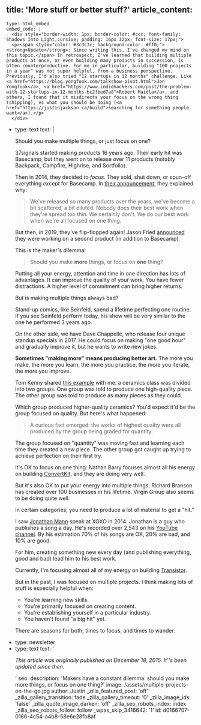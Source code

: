title: 'More stuff or better stuff?'
article_content:
  -
    type: html_embed
    embed_code: |
      <div style="border-width: 1px; border-color: #ccc; font-family: Shadows Into Light,cursive; padding: 16px 32px; font-size: 17px;">
      <p><span style="color: #3c3c3c; background-color: #ff0;"><strong>Update</strong>: Since writing this, I've changed my mind on this topic.</span> In retrospect, I've learned that building multiple products at once, or even building many products in succession, is often counterproductive. For me in particular, building "100 projects in a year" was not super helpful, from a business perspective. Previously, I'd also tried "12 startups in 12 months" challenge. Like <a href="https://blog.yongfook.com/talkshow-pivot.html">Jon Yongfook</a>, <a href="https://www.indiehackers.com/post/the-problem-with-12-startups-in-12-months-bc2fbed7a8">Robert Maidla</a>, and others, I found that it misdirects your focus on the wrong thing (shipping), vs what you should be doing (<a href="https://justinjackson.ca/build">searching for something people want</a>).</p>
      </div>
  -
    type: text
    text: |
      <p>Should you make multiple things, or just focus on one?<br></p><p>37signals started making products 16 years ago. Their early hit was Basecamp, but they went on to release over 11 products (notably Backpack, Campfire, Highrise, and Sortfolio).</p><p>Then in 2014, they decided <em>to focus</em>. They sold, shut down, or spun-off everything <em>except</em> for Basecamp. In <a href="http://37signals.com/">their announcement</a>, they explained why:</p><blockquote><p>
        We've released so many products over the years, we've become a bit scattered, a bit diluted. Nobody does their best work when they're spread too thin. We certainly don't. We do our best work when we're all focused on one thing.
      </p></blockquote><p>But then, in 2019, they've flip-flopped again! Jason Fried <a href="https://twitter.com/jasonfried/status/1192228900132147200">announced</a> they were working on a second product (in addition to Basecamp).&nbsp;</p><p>This is the maker's dilemma!&nbsp;</p><blockquote><p>Should you make <strong>more</strong> things, or focus on <strong>one</strong> thing?</p></blockquote><p>Putting all your energy, attention and time in one direction has lots of advantages. It can improve the quality of your work. You have fewer distractions. A higher level of commitment can bring higher returns.</p><p>But is making multiple things always bad?</p><p>Stand-up comics, like Seinfeld, spend a lifetime perfecting one routine. If you see Seinfeld perform today, his show will be very similar to the one he performed 3 years ago.<br></p><p>On the other side, we have Dave Chappelle, who release four unique standup specials in 2017. He could focus on making "one good hour" and gradually improve it, but he wants to write new jokes.</p><p><b>Sometimes "making more" means producing better art.</b> The more you make, the more you learn, the more you practice, the more you iterate, the more you improve.</p><p>Tom Kenny shared <a href="http://inspectelement.com/articles/why-quality-over-quantity-isnt-entirely-true-for-web-design/">this example</a> with me: a ceramics class was divided into two groups. One group was told to produce one high-quality piece. The other group was told to produce as many pieces as they could.</p><p>Which group produced higher-quality ceramics? You'd expect it'd be the group focused on quality. But here's what happened:</p><blockquote><p>
        A curious fact emerged: the works of highest quality were all produced by the group being graded for quantity.
      </p></blockquote><p>The group focused on "quantity" was moving fast and learning each time they created a new piece. The other group got caught up trying to achieve perfection on their first try.</p><p>It's OK to focus on one thing: Nathan Barry focuses almost all his energy on building <a href="http://mbsy.co/convertkit/75552">ConvertKit</a>, and they are doing very well.</p><p>But it's also OK to put your energy into multiple things. Richard Branson has created over 100 businesses in his lifetime. Virgin Group also seems to be doing quite well.</p><p>In certain categories, you need to produce a lot of material to get a "hit."</p><p>I saw <a href="https://www.youtube.com/watch?v=nM4fGsyyWF0">Jonathan Mann</a> speak at XOXO in 2014. Jonathan is a guy who publishes a song a day. He's recorded over 2,543 on his <a href="https://www.youtube.com/user/therockcookiebottom/about">YouTube channel</a>. By his estimation 70% of his songs are OK, 20% are bad, and 10% are good.</p><p>For him, creating something new every day (and publishing everything, good and bad) lead him to his best work.</p><p>Currently, I'm focusing almost all of my energy on building&nbsp;<a href="https://transistor.fm/?via=justin">Transistor</a>.&nbsp;</p><p>But in the past, I was focused on multiple projects. I think making lots of stuff is especially helpful when:</p><ul><li>You're learning new skills.<br></li><li>You're primarily focused on creating content.</li><li>You're establishing yourself in a particular industry.</li><li>You haven't found "a big hit" yet.</li></ul><p>There are seasons for both; times to focus, and times to wander.</p>
  -
    type: newsletter
  -
    type: text
    text: '<p><i>This article was originally published on December 18, 2015. It''s been updated since then.</i></p>'
seo:
  description: 'Makers have a constant dilemma: should you make more things, or focus on one thing?'
  image: /assets/multiple-projects-on-the-go.jpg
author: Justin
_zilla_featured_post: 'off'
_zilla_gallery_transition: fade
_zilla_gallery_timeout: '0'
_zilla_image_ids: 'false'
_zilla_quote_image_darken: 'off'
_zilla_seo_robots_index: index
_zilla_seo_robots_follow: follow
_wpas_skip_3416642: '1'
id: d0166707-0186-4c54-a4b8-58e6e28fb8af
